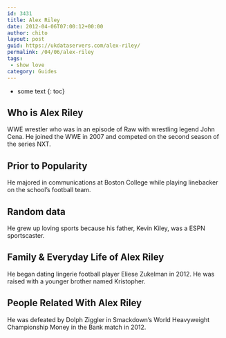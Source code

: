 ```yaml
---
id: 3431
title: Alex Riley
date: 2012-04-06T07:00:12+00:00
author: chito
layout: post
guid: https://ukdataservers.com/alex-riley/
permalink: /04/06/alex-riley
tags:
 - show love
category: Guides
---
```


* some text
{: toc}
          
          
## Who is  Alex Riley
                  
                  
                  
WWE wrestler who was in an episode of Raw with wrestling legend John Cena. He joined the WWE in 2007 and competed on the second season of the series NXT.
                  
                
                
                
## Prior to Popularity 
                  
                  
                  
He majored in communications at Boston College while playing linebacker on the school&#8217;s football team.
                  
                
                
                
## Random data 
                  
                  
                  
He grew up loving sports because his father, Kevin Kiley, was a ESPN sportscaster.
                  
                
                
                
## Family & Everyday Life of Alex Riley
                  
                  
                  
He began dating lingerie football player Eliese Zukelman in 2012. He was raised with a younger brother named Kristopher.
                  
                
                
                
## People Related With  Alex Riley
                  
                  
                  
He was defeated by Dolph Ziggler in Smackdown&#8217;s World Heavyweight Championship Money in the Bank match in 2012.
                  
                
              
            
          
          
          
    
    
  

